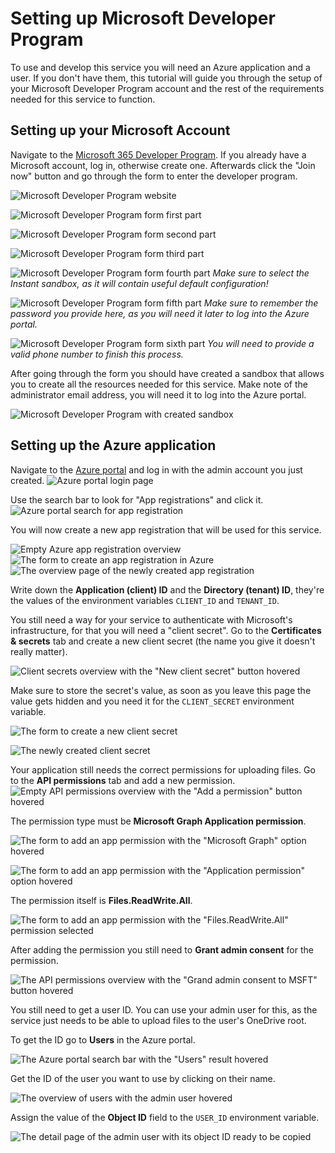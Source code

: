 # Setting up Microsoft Developer Program

To use and develop this service you will need an Azure application and a user. If you don't have them, this tutorial will guide you through the setup of your Microsoft Developer Program account and the rest of the requirements needed for this service to function.

## Setting up your Microsoft Account

Navigate to the [Microsoft 365 Developer Program](https://developer.microsoft.com/en-us/microsoft-365/dev-program). If you already have a Microsoft account, log in, otherwise create one. Afterwards click the "Join now" button and go through the form to enter the developer program.

![Microsoft Developer Program website](./images/microsoft-developer-program-website.png)

![Microsoft Developer Program form first part](./images/microsoft-developer-program-form-1.png)

![Microsoft Developer Program form second part](./images/microsoft-developer-program-form-2.png)

![Microsoft Developer Program form third part](./images/microsoft-developer-program-form-3.png)

![Microsoft Developer Program form fourth part](./images/microsoft-developer-program-form-4.png)
*Make sure to select the Instant sandbox, as it will contain useful default configuration!*

![Microsoft Developer Program form fifth part](./images/microsoft-developer-program-form-5.png)
*Make sure to remember the password you provide here, as you will need it later to log into the Azure portal.*

![Microsoft Developer Program form sixth part](./images/microsoft-developer-program-form-6.png)
*You will need to provide a valid phone number to finish this process.*

After going through the form you should have created a sandbox that allows you to create all the resources needed for this service. Make note of the administrator email address, you will need it to log into the Azure portal.

![Microsoft Developer Program with created sandbox](./images/microsoft-developer-program-admin-username.png)

## Setting up the Azure application

Navigate to the [Azure portal](http://portal.azure.com) and log in with the admin account you just created.
![Azure portal login page](./images/azure-portal-login.png)

Use the search bar to look for "App registrations" and click it.
![Azure portal search for app registration](./images/azure-app-registrations.png)

You will now create a new app registration that will be used for this service.

![Empty Azure app registration overview](./images/azure-new-registration-1.png)
![The form to create an app registration in Azure](./images/azure-new-registration-2.png)
![The overview page of the newly created app registration](./images/azure-new-registration-3.png)

Write down the **Application (client) ID** and the **Directory (tenant) ID**, they're the values of the environment variables `CLIENT_ID` and `TENANT_ID`.

You still need a way for your service to authenticate with Microsoft's infrastructure, for that you will need a "client secret". Go to the **Certificates & secrets** tab and create a new client secret (the name you give it doesn't really matter).

![Client secrets overview with the "New client secret" button hovered](./images/new-client-secret.png)

Make sure to store the secret's value, as soon as you leave this page the value gets hidden and you need it for the `CLIENT_SECRET` environment variable.

![The form to create a new client secret](./images/creating-new-secret.png)

![The newly created client secret](./images/client-secret-value.png)

Your application still needs the correct permissions for uploading files. Go to the **API permissions** tab and add a new permission.
![Empty API permissions overview with the "Add a permission" button hovered](./images/add-a-permission.png)

The permission type must be **Microsoft Graph Application permission**.

![The form to add an app permission with the "Microsoft Graph" option hovered](./images/microsoft-graph-permission.png)

![The form to add an app permission with the "Application permission" option hovered](./images/application-permission.png)

The permission itself is **Files.ReadWrite.All**.

![The form to add an app permission with the "Files.ReadWrite.All" permission selected](./images/files-readwrite-permission.png)

After adding the permission you still need to **Grant admin consent** for the permission.

![The API permissions overview with the "Grand admin consent to MSFT" button hovered](./images/permission-grant-consent.png)

You still need to get a user ID. You can use your admin user for this, as the service just needs to be able to upload files to the user's OneDrive root.

To get the ID go to **Users** in the Azure portal.

![The Azure portal search bar with the "Users" result hovered](./images/users.png)

Get the ID of the user you want to use by clicking on their name.

![The overview of users with the admin user hovered](./images/users-overview.png)

Assign the value of the **Object ID** field to the `USER_ID` environment variable.

![The detail page of the admin user with its object ID ready to be copied](./images/users-detail.png)
